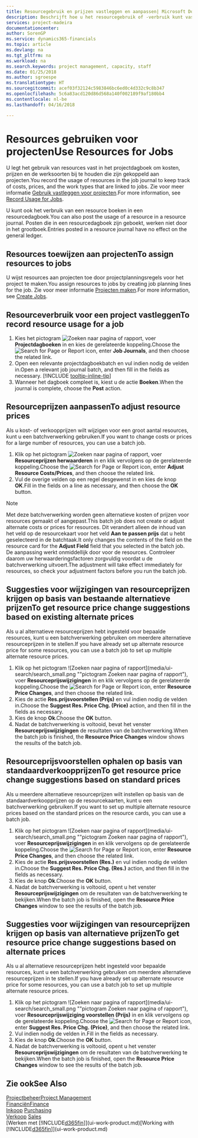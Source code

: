```yaml
---
title: Resourcegebruik en prijzen vastleggen en aanpassen| Microsoft Docs
description: Beschrijft hoe u het resourcegebruik of -verbruik kunt vastleggen dat is gekoppeld aan een project, om kosten, prijzen en werksoorten bij te houden en te beheren.
services: project-madeira
documentationcenter: 
author: SorenGP
ms.service: dynamics365-financials
ms.topic: article
ms.devlang: na
ms.tgt_pltfrm: na
ms.workload: na
ms.search.keywords: project management, capacity, staff
ms.date: 01/25/2018
ms.author: sgroespe
ms.translationtype: HT
ms.sourcegitcommit: acef03f32124c5983846bc6ed0c4d332c9c8b347
ms.openlocfilehash: 5c6a83acd120d86d568a140f002189f9af180bb4
ms.contentlocale: nl-be
ms.lasthandoff: 04/16/2018

---
```

# <a name="use-resources-for-jobs"></a><span data-ttu-id="27560-103">Resources gebruiken voor projecten</span><span class="sxs-lookup"><span data-stu-id="27560-103">Use Resources for Jobs</span></span>
<span data-ttu-id="27560-104">U legt het gebruik van resources vast in het projectdagboek om kosten, prijzen en de werksoorten bij te houden die zijn gekoppeld aan projecten.</span><span class="sxs-lookup"><span data-stu-id="27560-104">You record the usage of resources in the job journal to keep track of costs, prices, and the work types that are linked to jobs.</span></span> <span data-ttu-id="27560-105">Zie voor meer informatie [Gebruik vastleggen voor projecten](projects-how-record-job-usage.md).</span><span class="sxs-lookup"><span data-stu-id="27560-105">For more information, see [Record Usage for Jobs](projects-how-record-job-usage.md).</span></span>

<span data-ttu-id="27560-106">U kunt ook het verbruik van een resource boeken in een resourcedagboek.</span><span class="sxs-lookup"><span data-stu-id="27560-106">You can also post the usage of a resource in a resource journal.</span></span> <span data-ttu-id="27560-107">Posten die in een resourcedagboek zijn geboekt, werken niet door in het grootboek.</span><span class="sxs-lookup"><span data-stu-id="27560-107">Entries posted in a resource journal have no effect on the general ledger.</span></span>

## <a name="to-assign-resources-to-jobs"></a><span data-ttu-id="27560-108">Resources toewijzen aan projecten</span><span class="sxs-lookup"><span data-stu-id="27560-108">To assign resources to jobs</span></span>
<span data-ttu-id="27560-109">U wijst resources aan projecten toe door projectplanningsregels voor het project te maken.</span><span class="sxs-lookup"><span data-stu-id="27560-109">You assign resources to jobs by creating job planning lines for the job.</span></span> <span data-ttu-id="27560-110">Zie voor meer informatie [Projecten maken](projects-how-create-jobs.md).</span><span class="sxs-lookup"><span data-stu-id="27560-110">For more information, see [Create Jobs](projects-how-create-jobs.md).</span></span>

## <a name="to-record-resource-usage-for-a-job"></a><span data-ttu-id="27560-111">Resourceverbruik voor een project vastleggen</span><span class="sxs-lookup"><span data-stu-id="27560-111">To record resource usage for a job</span></span>
1. <span data-ttu-id="27560-112">Kies het pictogram ![Zoeken naar pagina of rapport](media/ui-search/search_small.png "pictogram Zoeken naar pagina of rapport"), voer **Projectdagboeken** in en kies de gerelateerde koppeling.</span><span class="sxs-lookup"><span data-stu-id="27560-112">Choose the ![Search for Page or Report](media/ui-search/search_small.png "Search for Page or Report icon") icon, enter **Job Journals**, and then choose the related link.</span></span>
2. <span data-ttu-id="27560-113">Open een relevante projectdagboekbatch en vul indien nodig de velden in.</span><span class="sxs-lookup"><span data-stu-id="27560-113">Open a relevant job journal batch, and then fill in the fields as necessary.</span></span> [!INCLUDE [tooltip-inline-tip](includes/tooltip-inline-tip_md.md)]
3. <span data-ttu-id="27560-114">Wanneer het dagboek compleet is, kiest u de actie **Boeken**.</span><span class="sxs-lookup"><span data-stu-id="27560-114">When the journal is complete, choose the **Post** action.</span></span>

## <a name="to-adjust-resource-prices"></a><span data-ttu-id="27560-115">Resourceprijzen aanpassen</span><span class="sxs-lookup"><span data-stu-id="27560-115">To adjust resource prices</span></span>
<span data-ttu-id="27560-116">Als u kost- of verkoopprijzen wilt wijzigen voor een groot aantal resources, kunt u een batchverwerking gebruiken.</span><span class="sxs-lookup"><span data-stu-id="27560-116">If you want to change costs or prices for a large number of resources, you can use a batch job.</span></span>  

1. <span data-ttu-id="27560-117">Klik op het pictogram ![Zoeken naar pagina of rapport](media/ui-search/search_small.png "pictogram Zoeken naar pagina of rapport"), voer **Resourceprijzen herwaarderen** in en klik vervolgens op de gerelateerde koppeling.</span><span class="sxs-lookup"><span data-stu-id="27560-117">Choose the ![Search for Page or Report](media/ui-search/search_small.png "Search for Page or Report icon") icon, enter **Adjust Resource Costs/Prices**, and then choose the related link.</span></span>
2. <span data-ttu-id="27560-118">Vul de overige velden op een regel desgewenst in en kies de knop **OK**.</span><span class="sxs-lookup"><span data-stu-id="27560-118">Fill in the fields on a line as necessary, and then choose the **OK** button.</span></span>

> [!NOTE]  
>   <span data-ttu-id="27560-119">Met deze batchverwerking worden geen alternatieve kosten of prijzen voor resources gemaakt of aangepast.</span><span class="sxs-lookup"><span data-stu-id="27560-119">This batch job does not create or adjust alternate costs or prices for resources.</span></span> <span data-ttu-id="27560-120">Dit verandert alleen de inhoud van het veld op de resourcekaart voor het veld **Aan te passen prijs** dat u hebt geselecteerd in de batchtaak.</span><span class="sxs-lookup"><span data-stu-id="27560-120">It only changes the contents of the field on the resource card for the **Adjust Field** field that you selected in the batch job.</span></span> <span data-ttu-id="27560-121">De aanpassing werkt onmiddellijk door voor de resources. Controleer daarom uw herwaarderingsfactoren zorgvuldig voordat u de batchverwerking uitvoert.</span><span class="sxs-lookup"><span data-stu-id="27560-121">The adjustment will take effect immediately for resources, so check your adjustment factors before you run the batch job.</span></span>

## <a name="to-get-resource-price-change-suggestions-based-on-existing-alternate-prices"></a><span data-ttu-id="27560-122">Suggesties voor wijzigingen van resourceprijzen krijgen op basis van bestaande alternatieve prijzen</span><span class="sxs-lookup"><span data-stu-id="27560-122">To get resource price change suggestions based on existing alternate prices</span></span>
<span data-ttu-id="27560-123">Als u al alternatieve resourceprijzen hebt ingesteld voor bepaalde resources, kunt u een batchverwerking gebruiken om meerdere alternatieve resourceprijzen in te stellen.</span><span class="sxs-lookup"><span data-stu-id="27560-123">If you have already set up alternate resource price for some resources, you can use a batch job to set up multiple alternate resource prices.</span></span>

1. <span data-ttu-id="27560-124">Klik op het pictogram ![Zoeken naar pagina of rapport](media/ui-search/search_small.png ""pictogram Zoeken naar pagina of rapport"), voer **Resourceprijswijzigingen** in en klik vervolgens op de gerelateerde koppeling.</span><span class="sxs-lookup"><span data-stu-id="27560-124">Choose the ![Search for Page or Report](media/ui-search/search_small.png "Search for Page or Report icon") icon, enter **Resource Price Changes**, and then choose the related link.</span></span>
2. <span data-ttu-id="27560-125">Kies de actie **Res.prijsvoorstellen (Prijs)** en vul indien nodig de velden in.</span><span class="sxs-lookup"><span data-stu-id="27560-125">Choose the **Suggest Res. Price Chg. (Price)** action, and then fill in the fields as necessary.</span></span>
3. <span data-ttu-id="27560-126">Kies de knop **Ok**.</span><span class="sxs-lookup"><span data-stu-id="27560-126">Choose the **OK** button.</span></span>  
4. <span data-ttu-id="27560-127">Nadat de batchverwerking is voltooid, bevat het venster **Resourceprijswijzigingen** de resultaten van de batchverwerking.</span><span class="sxs-lookup"><span data-stu-id="27560-127">When the batch job is finished, the **Resource Price Changes** window shows the results of the batch job.</span></span>

## <a name="to-get-resource-price-change-suggestions-based-on-standard-prices"></a><span data-ttu-id="27560-128">Resourceprijsvoorstellen ophalen op basis van standaardverkoopprijzen</span><span class="sxs-lookup"><span data-stu-id="27560-128">To get resource price change suggestions based on standard prices</span></span>
<span data-ttu-id="27560-129">Als u meerdere alternatieve resourceprijzen wilt instellen op basis van de standaardverkoopprijzen op de resourcekaarten, kunt u een batchverwerking gebruiken.</span><span class="sxs-lookup"><span data-stu-id="27560-129">If you want to set up multiple alternate resource prices based on the standard prices on the resource cards, you can use a batch job.</span></span>  

1. <span data-ttu-id="27560-130">Klik op het pictogram ![Zoeken naar pagina of rapport](media/ui-search/search_small.png ""pictogram Zoeken naar pagina of rapport"), voer **Resourceprijswijzigingen** in en klik vervolgens op de gerelateerde koppeling.</span><span class="sxs-lookup"><span data-stu-id="27560-130">Choose the ![Search for Page or Report](media/ui-search/search_small.png "Search for Page or Report icon") icon, enter **Resource Price Changes**, and then choose the related link.</span></span>
2. <span data-ttu-id="27560-131">Kies de actie **Res.prijsvoorstellen (Res.)** en vul indien nodig de velden in.</span><span class="sxs-lookup"><span data-stu-id="27560-131">Choose the **Suggest Res. Price Chg. (Res.)** action, and then fill in the fields as necessary.</span></span>  
3. <span data-ttu-id="27560-132">Kies de knop **Ok**.</span><span class="sxs-lookup"><span data-stu-id="27560-132">Choose the **OK** button.</span></span>  
4. <span data-ttu-id="27560-133">Nadat de batchverwerking is voltooid, opent u het venster **Resourceprijswijzigingen** om de resultaten van de batchverwerking te bekijken.</span><span class="sxs-lookup"><span data-stu-id="27560-133">When the batch job is finished, open the **Resource Price Changes** window to see the results of the batch job.</span></span>

## <a name="to-get-resource-price-change-suggestions-based-on-alternate-prices"></a><span data-ttu-id="27560-134">Suggesties voor wijzigingen van resourceprijzen krijgen op basis van alternatieve prijzen</span><span class="sxs-lookup"><span data-stu-id="27560-134">To get resource price change suggestions based on alternate prices</span></span>
<span data-ttu-id="27560-135">Als u al alternatieve resourceprijzen hebt ingesteld voor bepaalde resources, kunt u een batchverwerking gebruiken om meerdere alternatieve resourceprijzen in te stellen.</span><span class="sxs-lookup"><span data-stu-id="27560-135">If you have already set up alternate resource price for some resources, you can use a batch job to set up multiple alternate resource prices.</span></span>

1. <span data-ttu-id="27560-136">Klik op het pictogram ![Zoeken naar pagina of rapport](media/ui-search/search_small.png ""pictogram Zoeken naar pagina of rapport"), voer **Resourceprijswijziging voorstellen (Prijs)** in en klik vervolgens op de gerelateerde koppeling.</span><span class="sxs-lookup"><span data-stu-id="27560-136">Choose the ![Search for Page or Report](media/ui-search/search_small.png "Search for Page or Report icon") icon, enter **Suggest Res. Price Chg. (Price)**, and then choose the related link.</span></span>  
2. <span data-ttu-id="27560-137">Vul indien nodig de velden in.</span><span class="sxs-lookup"><span data-stu-id="27560-137">Fill in the fields as necessary.</span></span>
3. <span data-ttu-id="27560-138">Kies de knop **Ok**.</span><span class="sxs-lookup"><span data-stu-id="27560-138">Choose the **OK** button.</span></span>  
4. <span data-ttu-id="27560-139">Nadat de batchverwerking is voltooid, opent u het venster **Resourceprijswijzigingen** om de resultaten van de batchverwerking te bekijken.</span><span class="sxs-lookup"><span data-stu-id="27560-139">When the batch job is finished, open the **Resource Price Changes** window to see the results of the batch job.</span></span>

## <a name="see-also"></a><span data-ttu-id="27560-140">Zie ook</span><span class="sxs-lookup"><span data-stu-id="27560-140">See Also</span></span>
[<span data-ttu-id="27560-141">Projectbeheer</span><span class="sxs-lookup"><span data-stu-id="27560-141">Project Management</span></span>](projects-manage-projects.md)  
[<span data-ttu-id="27560-142">Financiën</span><span class="sxs-lookup"><span data-stu-id="27560-142">Finance</span></span>](finance.md)  
<span data-ttu-id="27560-143">[Inkoop](purchasing-manage-purchasing.md)       </span><span class="sxs-lookup"><span data-stu-id="27560-143">[Purchasing](purchasing-manage-purchasing.md)       </span></span>  
<span data-ttu-id="27560-144">[Verkoop](sales-manage-sales.md)   </span><span class="sxs-lookup"><span data-stu-id="27560-144">[Sales](sales-manage-sales.md)   </span></span>  
<span data-ttu-id="27560-145">[Werken met [!INCLUDE[d365fin](includes/d365fin_md.md)]](ui-work-product.md)</span><span class="sxs-lookup"><span data-stu-id="27560-145">[Working with [!INCLUDE[d365fin](includes/d365fin_md.md)]](ui-work-product.md)</span></span>  

